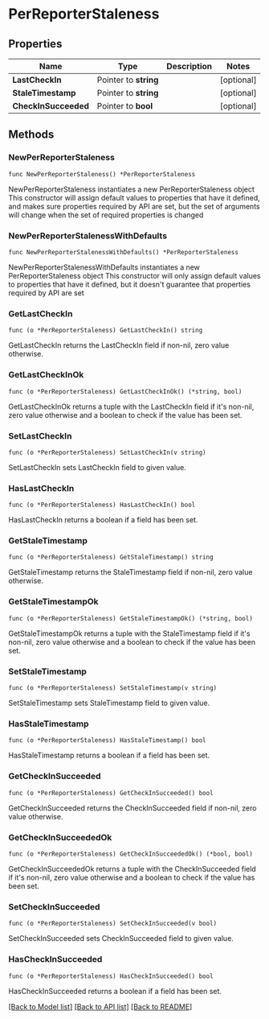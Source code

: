 # PerReporterStaleness

## Properties

Name | Type | Description | Notes
------------ | ------------- | ------------- | -------------
**LastCheckIn** | Pointer to **string** |  | [optional] 
**StaleTimestamp** | Pointer to **string** |  | [optional] 
**CheckInSucceeded** | Pointer to **bool** |  | [optional] 

## Methods

### NewPerReporterStaleness

`func NewPerReporterStaleness() *PerReporterStaleness`

NewPerReporterStaleness instantiates a new PerReporterStaleness object
This constructor will assign default values to properties that have it defined,
and makes sure properties required by API are set, but the set of arguments
will change when the set of required properties is changed

### NewPerReporterStalenessWithDefaults

`func NewPerReporterStalenessWithDefaults() *PerReporterStaleness`

NewPerReporterStalenessWithDefaults instantiates a new PerReporterStaleness object
This constructor will only assign default values to properties that have it defined,
but it doesn't guarantee that properties required by API are set

### GetLastCheckIn

`func (o *PerReporterStaleness) GetLastCheckIn() string`

GetLastCheckIn returns the LastCheckIn field if non-nil, zero value otherwise.

### GetLastCheckInOk

`func (o *PerReporterStaleness) GetLastCheckInOk() (*string, bool)`

GetLastCheckInOk returns a tuple with the LastCheckIn field if it's non-nil, zero value otherwise
and a boolean to check if the value has been set.

### SetLastCheckIn

`func (o *PerReporterStaleness) SetLastCheckIn(v string)`

SetLastCheckIn sets LastCheckIn field to given value.

### HasLastCheckIn

`func (o *PerReporterStaleness) HasLastCheckIn() bool`

HasLastCheckIn returns a boolean if a field has been set.

### GetStaleTimestamp

`func (o *PerReporterStaleness) GetStaleTimestamp() string`

GetStaleTimestamp returns the StaleTimestamp field if non-nil, zero value otherwise.

### GetStaleTimestampOk

`func (o *PerReporterStaleness) GetStaleTimestampOk() (*string, bool)`

GetStaleTimestampOk returns a tuple with the StaleTimestamp field if it's non-nil, zero value otherwise
and a boolean to check if the value has been set.

### SetStaleTimestamp

`func (o *PerReporterStaleness) SetStaleTimestamp(v string)`

SetStaleTimestamp sets StaleTimestamp field to given value.

### HasStaleTimestamp

`func (o *PerReporterStaleness) HasStaleTimestamp() bool`

HasStaleTimestamp returns a boolean if a field has been set.

### GetCheckInSucceeded

`func (o *PerReporterStaleness) GetCheckInSucceeded() bool`

GetCheckInSucceeded returns the CheckInSucceeded field if non-nil, zero value otherwise.

### GetCheckInSucceededOk

`func (o *PerReporterStaleness) GetCheckInSucceededOk() (*bool, bool)`

GetCheckInSucceededOk returns a tuple with the CheckInSucceeded field if it's non-nil, zero value otherwise
and a boolean to check if the value has been set.

### SetCheckInSucceeded

`func (o *PerReporterStaleness) SetCheckInSucceeded(v bool)`

SetCheckInSucceeded sets CheckInSucceeded field to given value.

### HasCheckInSucceeded

`func (o *PerReporterStaleness) HasCheckInSucceeded() bool`

HasCheckInSucceeded returns a boolean if a field has been set.


[[Back to Model list]](../README.md#documentation-for-models) [[Back to API list]](../README.md#documentation-for-api-endpoints) [[Back to README]](../README.md)


